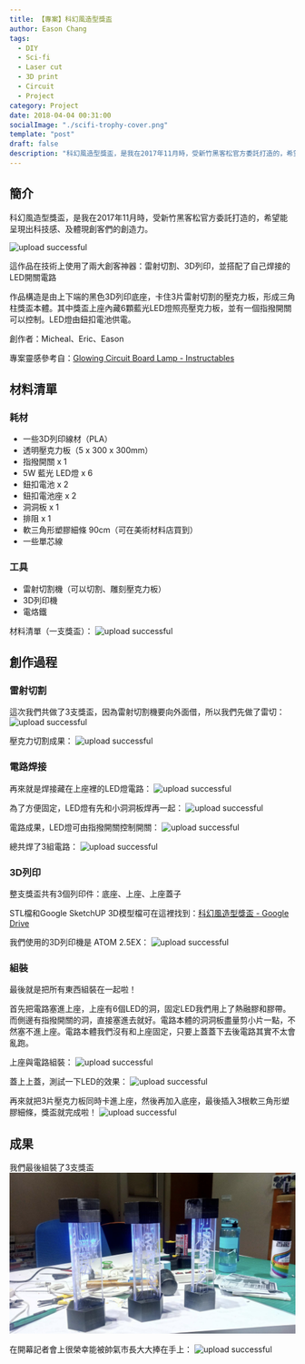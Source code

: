 ```yaml
---
title: 【專案】科幻風造型獎盃
author: Eason Chang
tags:
  - DIY
  - Sci-fi
  - Laser cut
  - 3D print
  - Circuit
  - Project
category: Project
date: 2018-04-04 00:31:00
socialImage: "./scifi-trophy-cover.png"
template: "post"
draft: false
description: "科幻風造型獎盃，是我在2017年11月時，受新竹黑客松官方委託打造的，希望能呈現出科技感、及體現創客們的創造力。"
---
```


## 簡介

科幻風造型獎盃，是我在2017年11月時，受新竹黑客松官方委託打造的，希望能呈現出科技感、及體現創客們的創造力。

![upload successful](./pasted-14.png)

這作品在技術上使用了兩大創客神器：雷射切割、3D列印，並搭配了自己焊接的LED開關電路

作品構造是由上下端的黑色3D列印底座，卡住3片雷射切割的壓克力板，形成三角柱獎盃本體。其中獎盃上座內藏6顆藍光LED燈照亮壓克力板，並有一個指撥開關可以控制。LED燈由鈕扣電池供電。

創作者：Micheal、Eric、Eason

專案靈感參考自：[Glowing Circuit Board Lamp - Instructables](http://www.instructables.com/id/Glowing-Circuit-Board-Lamp/)

## 材料清單

### 耗材

- 一些3D列印線材（PLA）
- 透明壓克力板（5 x 300 x 300mm）
- 指撥開關 x 1
- 5W 藍光 LED燈 x 6
- 鈕扣電池 x 2
- 鈕扣電池座 x 2
- 洞洞板 x 1
- 排阻 x 1
- 軟三角形塑膠細條 90cm（可在美術材料店買到）
- 一些單芯線


### 工具

- 雷射切割機（可以切割、雕刻壓克力板）
- 3D列印機
- 電烙鐵

材料清單（一支獎盃）：
![upload successful](./pasted-17.png)

## 創作過程

### 雷射切割

這次我們共做了3支獎盃，因為雷射切割機要向外面借，所以我們先做了雷切：
![upload successful](./pasted-15.png)

壓克力切割成果：
![upload successful](./pasted-16.png)

### 電路焊接

再來就是焊接藏在上座裡的LED燈電路：
![upload successful](./pasted-24.png)

為了方便固定，LED燈有先和小洞洞板焊再一起：
![upload successful](./pasted-25.png)

電路成果，LED燈可由指撥開關控制開關：
![upload successful](./pasted-23.png)

總共焊了3組電路：
![upload successful](./pasted-18.png)

### 3D列印

整支獎盃共有3個列印件：底座、上座、上座蓋子

STL檔和Google SketchUP 3D模型檔可在這裡找到：[科幻風造型獎盃 - Google Drive](https://drive.google.com/drive/folders/1wmYeWA4NinNiQnf_CmQVK8n1ta7GiVrh?usp=sharing)

我們使用的3D列印機是 ATOM 2.5EX：
![upload successful](./pasted-26.png)

### 組裝

最後就是把所有東西組裝在一起啦！

首先把電路塞進上座，上座有6個LED的洞，固定LED我們用上了熱融膠和膠帶。而側邊有指撥開關的洞，直接塞進去就好。電路本體的洞洞板盡量剪小片一點，不然塞不進上座。電路本體我們沒有和上座固定，只要上蓋蓋下去後電路其實不太會亂跑。

上座與電路組裝：
![upload successful](./pasted-19.png)

蓋上上蓋，測試一下LED的效果：
![upload successful](./pasted-20.png)

再來就把3片壓克力板同時卡進上座，然後再加入底座，最後插入3根軟三角形塑膠細條，獎盃就完成啦！
![upload successful](./pasted-27.png)

## 成果

我們最後組裝了3支獎盃
![upload successful](./pasted-22.png)

在開幕記者會上很榮幸能被帥氣市長大大捧在手上：
![upload successful](./pasted-21.png)
